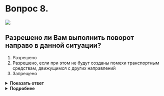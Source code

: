 # Вопрос 8.

![](https://s.drom.ru/i24227/pdd/tickets/2016/1542608614.jpg)

## Разрешено ли Вам выполнить поворот направо в данной ситуации?

1. Разрешено
2. Разрешено, если при этом не будут созданы помехи транспортным средствам, движущимся с других направлений
3. Запрещено

<details>
<summary><b>Показать ответ</b></summary>
Правильный ответ: 3
</details>
<details>
<summary><b>Подробнее</b></summary>
Вы находитесь на левой полосе, с которой совершить поворот направо нельзя. Для поворота направо необходимо было заблаговременно перестроиться на правую полосу.
(Пункты 8.5, 6.3 ПДД)
</details>